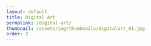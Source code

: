```yaml
---
layout: default
title: Digital Art
permalink: /digital-art/
thumbnail: /assets/img/thumbnails/digitalart_01.jpg
order: 2
---
```


